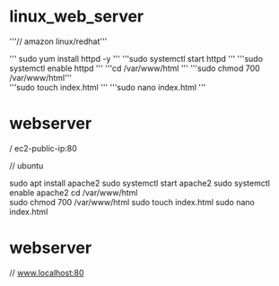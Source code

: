 # linux_web_server

 '''// amazon linux/redhat'''  
  
''' sudo yum install httpd -y  '''
 '''sudo systemctl start httpd ''' 
 '''sudo systemctl enable httpd ''' 
 '''cd /var/www/html  '''
 '''sudo chmod 700 /var/www/html'''  
 '''sudo touch index.html '''
 '''sudo nano index.html '''
  
 <h1> webserver </h1>
 / ec2-public-ip:80 

 // ubuntu  
  
 sudo apt install apache2
 sudo systemctl start apache2 
 sudo systemctl enable apache2 
 cd /var/www/html  
 sudo chmod 700 /var/www/html 
 sudo touch index.html 
 sudo nano index.html
  
 <h1> webserver </h1> 
  
 // www.localhost:80 
